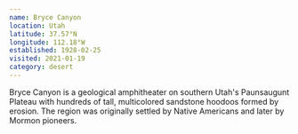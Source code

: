 ```yaml
---
name: Bryce Canyon
location: Utah
latitude: 37.57°N
longitude: 112.18°W
established: 1928-02-25
visited: 2021-01-19
category: desert
---
```


Bryce Canyon is a geological amphitheater on southern Utah's Paunsaugunt Plateau with hundreds of tall, multicolored sandstone hoodoos formed by erosion. The region was originally settled by Native Americans and later by Mormon pioneers.
